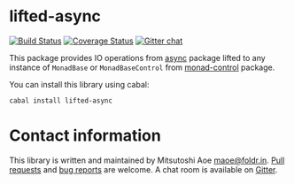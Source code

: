 lifted-async
==========
[![Build Status](https://secure.travis-ci.org/maoe/lifted-async.png)](http://travis-ci.org/maoe/lifted-async)
[![Coverage Status](https://coveralls.io/repos/maoe/lifted-async/badge.png)](https://coveralls.io/r/maoe/lifted-async)
[![Gitter chat](https://badges.gitter.im/maoe/lifted-async.png)](https://gitter.im/maoe/lifted-async)

This package provides IO operations from [async](http://hackage.haskell.org/package/async) package lifted to any instance of `MonadBase` or `MonadBaseControl` from [monad-control](http://hackage.haskell.org/package/monad-control) package.

You can install this library using cabal:

```
cabal install lifted-async
```

Contact information
==========

This library is written and maintained by Mitsutoshi Aoe <maoe@foldr.in>.
[Pull requests](https://github.com/maoe/lifted-async/pulls) and [bug reports](https://github.com/maoe/lifted-async/issues) are welcome. A chat room is available on [Gitter](https://gitter.im/maoe/lifted-async).
